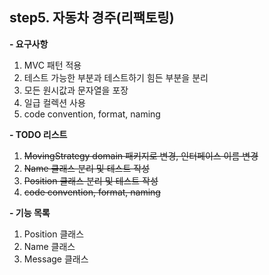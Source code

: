 **step5. 자동차 경주(리팩토링)**
-
**- 요구사항**
1. MVC 패턴 적용
2. 테스트 가능한 부분과 테스트하기 힘든 부분을 분리
3. 모든 원시값과 문자열을 포장
4. 일급 컬렉션 사용
5. code convention, format, naming 

**- TODO 리스트**
1. ~~MovingStrategy domain 패키지로 변경, 인터페이스 이름 변경~~
2. ~~Name 클래스 분리 및 테스트 작성~~
3. ~~Position 클래스 분리 및 테스트 작성~~ 
4. ~~code convention, format, naming~~

**- 기능 목록**
1. Position 클래스
2. Name 클래스
3. Message 클래스
